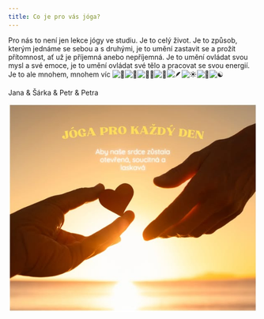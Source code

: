```yaml
---
title: Co je pro vás jóga?
---
```

Pro nás to není jen lekce jógy ve studiu. Je to celý život. Je to způsob, kterým jednáme se sebou a s druhými, je to umění zastavit se [](<>)a prožít přítomnost, ať už je příjemná anebo nepříjemná. Je to umění ovládat svou mysl a své emoce, je to umění ovládat své tělo a pracovat se svou energií. Je to ale mnohem, mnohem víc ![🧡](https://static.xx.fbcdn.net/images/emoji.php/v9/tfd/1/16/1f9e1.png)![🙏](https://static.xx.fbcdn.net/images/emoji.php/v9/t80/1/16/1f64f.png)![🧎‍♀️](https://static.xx.fbcdn.net/images/emoji.php/v9/t61/1/16/1f9ce_200d_2640.png)![🌱](https://static.xx.fbcdn.net/images/emoji.php/v9/t69/1/16/1f331.png)![🪶](https://static.xx.fbcdn.net/images/emoji.php/v9/tcd/1/16/1fab6.png)![☀️](https://static.xx.fbcdn.net/images/emoji.php/v9/t6d/1/16/2600.png)![🌙](https://static.xx.fbcdn.net/images/emoji.php/v9/t33/1/16/1f319.png)![☯️](https://static.xx.fbcdn.net/images/emoji.php/v9/te1/1/16/262f.png)

Jana & Šárka & Petr & Petra

![ilustrační fotka pro prezentaci lekcí](/images/uploads/joga-aktualita.jpg)